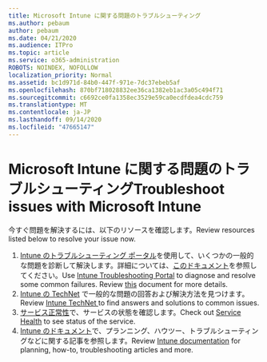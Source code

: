 ```yaml
---
title: Microsoft Intune に関する問題のトラブルシューティング
ms.author: pebaum
author: pebaum
ms.date: 04/21/2020
ms.audience: ITPro
ms.topic: article
ms.service: o365-administration
ROBOTS: NOINDEX, NOFOLLOW
localization_priority: Normal
ms.assetid: bc1d971d-84b0-447f-971e-7dc37ebeb5af
ms.openlocfilehash: 870bf718028832ee36ca1382eb1ac3a05c494f71
ms.sourcegitcommit: c6692ce0fa1358ec3529e59ca0ecdfdea4cdc759
ms.translationtype: MT
ms.contentlocale: ja-JP
ms.lasthandoff: 09/14/2020
ms.locfileid: "47665147"
---
```

# <a name="troubleshoot-issues-with-microsoft-intune"></a><span data-ttu-id="1da0a-102">Microsoft Intune に関する問題のトラブルシューティング</span><span class="sxs-lookup"><span data-stu-id="1da0a-102">Troubleshoot issues with Microsoft Intune</span></span>

<span data-ttu-id="1da0a-103">今すぐ問題を解決するには、以下のリソースを確認します。</span><span class="sxs-lookup"><span data-stu-id="1da0a-103">Review resources listed below to resolve your issue now.</span></span>
  
1. <span data-ttu-id="1da0a-p101">[Intune のトラブルシューティング ポータル](https://devicemanagement.microsoft.com/#blade/Microsoft_Intune_DeviceSettings/TroubleshootBlade)を使用して、いくつかの一般的な問題を診断して解決します。詳細については、[このドキュメント](https://docs.microsoft.com/intune/help-desk-operators)を参照してください。</span><span class="sxs-lookup"><span data-stu-id="1da0a-p101">Use [Intune Troubleshooting Portal](https://devicemanagement.microsoft.com/#blade/Microsoft_Intune_DeviceSettings/TroubleshootBlade) to diagnose and resolve some common failures. Review [this](https://docs.microsoft.com/intune/help-desk-operators) document for more details.</span></span>  
2. <span data-ttu-id="1da0a-106">[Intune の TechNet](https://social.technet.microsoft.com/forums/home?forum=microsoftintuneprod) で一般的な問題の回答および解決方法を見つけます。</span><span class="sxs-lookup"><span data-stu-id="1da0a-106">Review [Intune TechNet ](https://social.technet.microsoft.com/forums/home?forum=microsoftintuneprod)to find answers and solutions to common issues.</span></span>  
3. <span data-ttu-id="1da0a-107">[サービス正常性](https://portal.office.com/AdminPortal/Home#/servicehealth)で、サービスの状態を確認します。</span><span class="sxs-lookup"><span data-stu-id="1da0a-107">Check out [Service Health](https://portal.office.com/AdminPortal/Home#/servicehealth) to see status of the service.</span></span>   
4. <span data-ttu-id="1da0a-108">[Intune のドキュメント](https://docs.microsoft.com/intune/)で、プランニング、ハウツー、トラブルシューティングなどに関する記事を参照します。</span><span class="sxs-lookup"><span data-stu-id="1da0a-108">Review [Intune documentation](https://docs.microsoft.com/intune/) for planning, how-to, troubleshooting articles and more.</span></span> 
